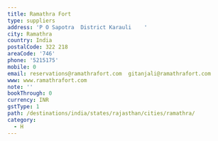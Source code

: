 ```yaml
---
title: Ramathra Fort
type: suppliers
address: 'P O Sapotra  District Karauli    '
city: Ramathra
country: India
postalCode: 322 218
areaCode: '746'
phone: '5215175'
mobile: 0
email: reservations@ramathrafort.com  gitanjali@ramathrafort.com
www: www.ramathrafort.com
note: ''
bookThrough: 0
currency: INR
gstType: 1
path: /destinations/india/states/rajasthan/cities/ramathra/
category:
  - H
---
```


